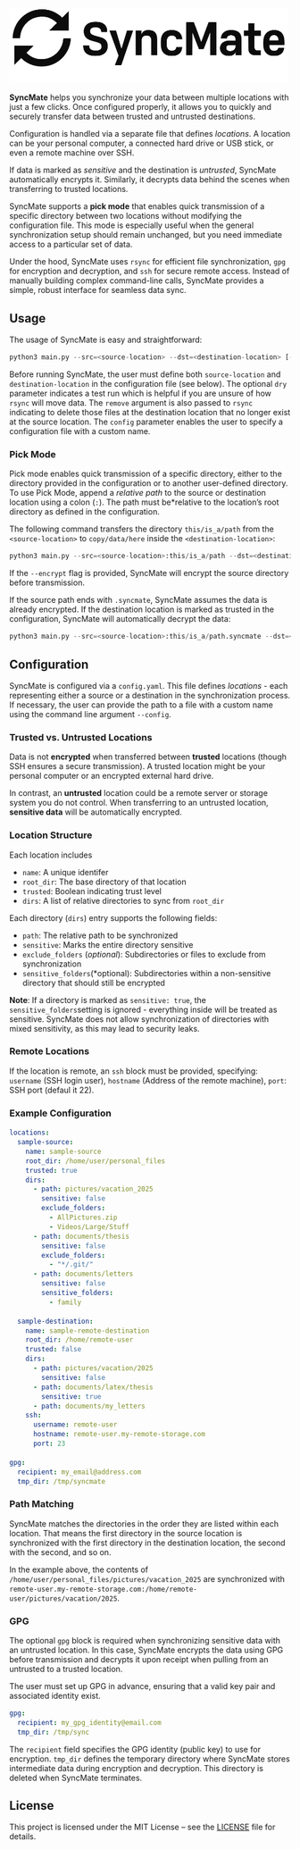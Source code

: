 
<img src="logo.png" width="500"/>


**SyncMate** helps you synchronize your data between multiple locations with just a few clicks. Once configured properly, it allows you to quickly and securely transfer data between trusted and untrusted destinations.

Configuration is handled via a separate file that defines *locations*. A location can be your personal computer, a connected hard drive or USB stick, or even a remote machine over SSH.

If data is marked as *sensitive* and the destination is *untrusted*, SyncMate automatically encrypts it. Similarly, it decrypts data behind the scenes when transferring to trusted locations.

SyncMate supports a **pick mode** that enables quick transmission of a specific directory between two locations without modifying the configuration file. This mode is especially useful when the general synchronization setup should remain unchanged, but you need immediate access to a particular set of data. 

Under the hood, SyncMate uses `rsync` for efficient file synchronization, `gpg` for encryption and decryption, and `ssh` for secure remote access. Instead of manually building complex command-line calls, SyncMate provides a simple, robust interface for seamless data sync.


## Usage

The usage of SyncMate is easy and straightforward:

```python
python3 main.py --src=<source-location> --dst=<destination-location> [--dry] [--remove] [--config]
```

Before running SyncMate, the user must define both `source-location` and `destination-location` in the configuration file (see below). The optional `dry` parameter indicates a test run which is helpful if you are unsure of how `rsync` will move data. The `remove` argument is also passed to `rsync` indicating to delete those files at the destination location that no longer exist at the source location. The `config` parameter enables the user to specify a configuration file with a custom name.



### Pick Mode

Pick mode enables quick transmission of a specific directory, either to the directory provided in the configuration or to another user-defined directory. To use Pick Mode, append a *relative path* to the source or destination location using a colon (`:`). The path must be*relative to the location’s root directory as defined in the configuration.


The following command transfers the directory `this/is_a/path` from the `<source-location>` to `copy/data/here` inside the `<destination-location>`:


```python
python3 main.py --src=<source-location>:this/is_a/path --dst=<destination-location>:copy/data/here [--encrypted]
```

If the `--encrypt` flag is provided, SyncMate will encrypt the source directory before transmission. 

If the source path ends with `.syncmate`, SyncMate assumes the data is already encrypted. If the destination location is marked as trusted in the configuration, SyncMate will automatically decrypt the data:

```python
python3 main.py --src=<source-location>:this/is_a/path.syncmate --dst=<destination-location>:copy/data/here 
```


## Configuration

SyncMate is configured via a `config.yaml`. This file defines *locations* - each representing either a source or a destination in the synchronization process. If necessary, the user can provide the path to a  file with a custom name using the command line argument `--config`.


### Trusted vs. Untrusted Locations
Data is not **encrypted** when transferred between **trusted** locations (though SSH ensures a secure transmission). A trusted location might be your personal computer or an encrypted external hard drive.

In contrast, an **untrusted** location could be a remote server or storage system you do not control. When transferring to an untrusted location, **sensitive data** will be automatically encrypted.

### Location Structure

Each location includes

- `name`: A unique identifer
- `root_dir`: The base directory of that location
- `trusted`: Boolean indicating trust level
- `dirs`: A list of relative directories to sync from `root_dir`

Each directory (`dirs`) entry supports the following fields:
- `path`: The relative path to be synchronized
- `sensitive`: Marks the entire directory sensitive
- `exclude_folders` (*optional*): Subdirectories or files to exclude from synchronization
- `sensitive_folders`(*optional): Subdirectories within a non-sensitive directory that should still be encrypted

**Note**: If a directory is marked as `sensitive: true`, the `sensitive_folders`setting is ignored - everything inside will be treated as sensitive. SyncMate does not allow synchronization of directories with mixed sensitivity, as this may lead to security leaks.

### Remote Locations

If the location is remote, an `ssh` block must be provided, specifying: `username` (SSH login user), `hostname` (Address of the remote machine), `port`: SSH port (defaul it 22).

### Example Configuration

```yaml
locations:
  sample-source:
    name: sample-source
    root_dir: /home/user/personal_files
    trusted: true
    dirs:
      - path: pictures/vacation_2025
        sensitive: false
        exclude_folders:
          - AllPictures.zip
          - Videos/Large/Stuff
      - path: documents/thesis
        sensitive: false
        exclude_folders:
          - "*/.git/"
      - path: documents/letters
        sensitive: false
        sensitive_folders:
          - family

  sample-destination:
    name: sample-remote-destination
    root_dir: /home/remote-user
    trusted: false
    dirs:
      - path: pictures/vacation/2025
        sensitive: false
      - path: documents/latex/thesis
        sensitive: true
      - path: documents/my_letters
    ssh:
      username: remote-user
      hostname: remote-user.my-remote-storage.com
      port: 23

gpg:
  recipient: my_email@address.com
  tmp_dir: /tmp/syncmate

 ``` 

### Path Matching

SyncMate matches the directories in the order they are listed within each location. That means the first directory in the source location is synchronized with the first directory in the destination location, the second with the second, and so on.

In the example above, the contents of `/home/user/personal_files/pictures/vacation_2025` are synchronized with `remote-user.my-remote-storage.com:/home/remote-user/pictures/vacation/2025`.

### GPG

The optional `gpg` block is required when synchronizing sensitive data with an untrusted location. In this case, SyncMate encrypts the data using GPG before transmission and decrypts it upon receipt when pulling from an untrusted to a trusted location.

The user must set up GPG in advance, ensuring that a valid key pair and associated identity exist.

```yaml
gpg:
  recipient: my_gpg_identity@email.com
  tmp_dir: /tmp/sync
```

The `recipient` field specifies the GPG identity (public key) to use for encryption. `tmp_dir` defines the temporary directory where SyncMate stores intermediate data during encryption and decryption. This directory is deleted when SyncMate terminates.

## License
This project is licensed under the MIT License – see the [LICENSE](LICENSE) file for details.